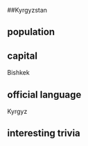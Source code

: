 ##Kyrgyzstan
## population


## capital
Bishkek
 
## official language
Kyrgyz

## interesting trivia



